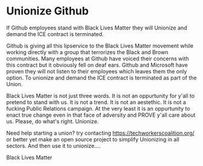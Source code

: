 # Unionize Github
If Github employees stand with Black Lives Matter they will Unionize and demand the ICE contract is terminated.

Github is giving all this lipservice to the Black Lives Matter movement while working directly with a group that terrorizes the Black and Brown communities. Many employees at Github have voiced their concerns with this contract but it obviously fell on deaf ears. Github and Microsoft have proven they will not listen to their employees which leaves them the only option. To unionize and demand the ICE contract is terminated as part of the Union.

Black Lives Matter is not just three words. It is not an oppurtunity for y'all to pretend to stand with us. It is not a trend. It is not an aestethic. It is not a fucking Public Relations campaign. At the very least it is an oppurtunity to enact true change even in that face of adversity and PROVE y'all care about us. Please, do what's right. Unionize.

Need help starting a union? try contacting https://techworkerscoalition.org/ or better yet make an open source project to simplify Unionizing in all sectors. And then use it to unionize....

Black Lives Matter
